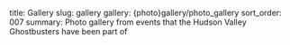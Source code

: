 title: Gallery
slug: gallery
gallery: {photo}gallery/photo_gallery
sort_order: 007
summary: Photo gallery from events that the Hudson Valley Ghostbusters have been part of